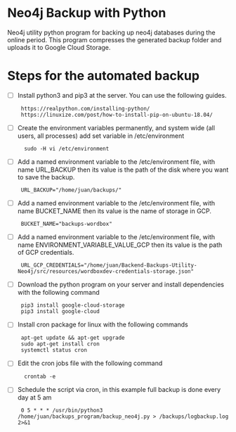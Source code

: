 # Neo4j Backup with Python

Neo4j utility python program for backing up neo4j databases during the online period. This program compresses the generated backup folder and uploads it to Google Cloud Storage.

# Steps for the automated backup
 - [ ] Install python3 and pip3 at the server. You can use the following guides.

        https://realpython.com/installing-python/
        https://linuxize.com/post/how-to-install-pip-on-ubuntu-18.04/

- [ ] Create the environment variables permanently, and system wide (all users, all processes) add set variable in /etc/environment
 
        sudo -H vi /etc/environment

 - [ ] Add a named environment variable to the /etc/environment file, with name URL_BACKUP then its value is the path of the disk where you want to save the backup.
 
        URL_BACKUP="/home/juan/backups/"
            
 - [ ] Add a named environment variable to the /etc/environment file, with name BUCKET_NAME then its value is the name of storage in GCP.
 
        BUCKET_NAME="backups-wordbox"
         
 - [ ] Add a named environment variable to the /etc/environment file, with name ENVIRONMENT_VARIABLE_VALUE_GCP then its value is the path of GCP credentials.
 
        URL_GCP_CREDENTIALS="/home/juan/Backend-Backups-Utility-Neo4j/src/resources/wordboxdev-credentials-storage.json"
         
 - [ ] Download the python program on your server and install dependencies with the following command 
 
		pip3 install google-cloud-storage
		pip3 install google-cloud
        
        
 - [ ] Install cron package for linux with the following commands
        
        apt-get update && apt-get upgrade
        sudo apt-get install cron
        systemctl status cron
        
 - [ ] Edit the cron jobs file with the following command
         
         crontab -e
         
 - [ ] Schedule the script via cron, in this example full backup is done every day at 5 am

        0 5 * * * /usr/bin/python3 /home/juan/backups_program/backup_neo4j.py > /backups/logbackup.log 2>&1
      
